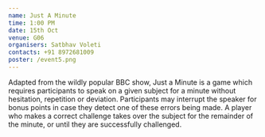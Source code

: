 ```yaml
---
name: Just A Minute
time: 1:00 PM 
date: 15th Oct
venue: G06
organisers: Satbhav Voleti
contacts: +91 8972681009
poster: /event5.png
---
```

Adapted from the wildly popular BBC show, Just a Minute is a game which requires participants to speak on a given subject for a minute without hesitation, repetition or deviation. Participants may interrupt the speaker for bonus points in case they detect one of these errors being made. A player who makes a correct challenge takes over the subject for the remainder of the minute, or until they are successfully challenged.
